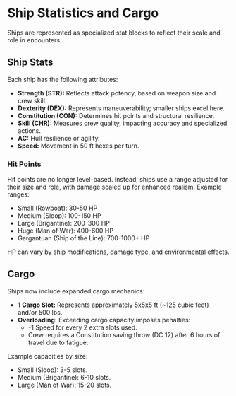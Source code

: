 
# Ship Statistics and Cargo

Ships are represented as specialized stat blocks to reflect their scale and role in encounters.

## Ship Stats
Each ship has the following attributes:
- **Strength (STR):** Reflects attack potency, based on weapon size and crew skill.
- **Dexterity (DEX):** Represents maneuverability; smaller ships excel here.
- **Constitution (CON):** Determines hit points and structural resilience.
- **Skill (CHR):** Measures crew quality, impacting accuracy and specialized actions.
- **AC:** Hull resilience or agility.
- **Speed:** Movement in 50 ft hexes per turn.

### Hit Points
Hit points are no longer level-based. Instead, ships use a range adjusted for their size and role, with damage scaled up for enhanced realism. Example ranges:
- Small (Rowboat): 30-50 HP
- Medium (Sloop): 100-150 HP
- Large (Brigantine): 200-300 HP
- Huge (Man of War): 400-600 HP
- Gargantuan (Ship of the Line): 700-1000+ HP

HP can vary by ship modifications, damage type, and environmental effects.

## Cargo
Ships now include expanded cargo mechanics:
- **1 Cargo Slot:** Represents approximately 5x5x5 ft (~125 cubic feet) and/or 500 lbs.
- **Overloading:** Exceeding cargo capacity imposes penalties:
  - -1 Speed for every 2 extra slots used.
  - Crew requires a Constitution saving throw (DC 12) after 6 hours of travel due to fatigue.

Example capacities by size:
- Small (Sloop): 3-5 slots.
- Medium (Brigantine): 6-10 slots.
- Large (Man of War): 15-20 slots.
